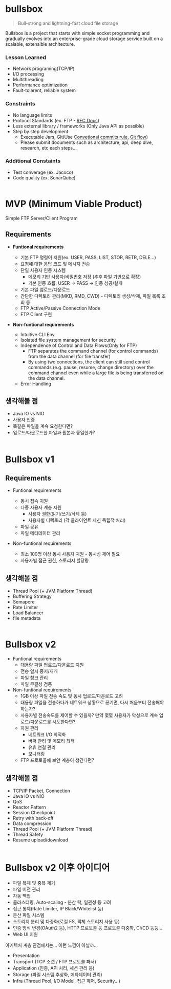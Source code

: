 # bullsbox
> Bull-strong and lightning-fast cloud file storage

Bullsbox is a project that starts with simple socket programming and gradually evolves into an enterprise-grade cloud storage service built on a scalable, extensible architecture.

### Lesson Learned
* Network programing(TCP/IP)
* I/O processing
* Multithreading
* Performance optimization
* Fault-tolarent, reliable system

### Constraints
* No language limits
* Protocol Standards (ex. FTP - [RFC Docs](http://proftpd.org/docs/rfc.html))
* Less external library / frameworks (Only Java API as possible)
* Step by step development
  * Executable Jars, Git(Use [Convetional commits rule](https://www.conventionalcommits.org/ko/v1.0.0/), [Git flow](https://devocean.sk.com/blog/techBoardDetail.do?ID=165571&boardType=techBlog))
  * Please submit documents such as architecture, api, deep dive, research, etc each steps...

### Additional Constaints
* Test converage (ex. Jacoco)
* Code quality (ex. SonarQube)
<br/><br/>

# MVP (Minimum Viable Product)
Simple FTP Server/Client Program

## Requirements
* **Funtional requirements**
  * 기본 FTP 명령어 지원(ex. USER, PASS, LIST, STOR, RETR, DELE...)
  * 요청에 대한 응답 코드 및 메시지 전송
  * 단일 사용자 인증 시스템
    * 메모리 기반 사용자/비밀번호 저장 (추후 파일 기반으로 확장)
    * 기본 인증 흐름: USER → PASS → 인증 성공/실패
  * 기본 파일 업로드/다운로드
  * 간단한 디렉토리 관리(MKD, RMD, CWD) - 디렉토리 생성/삭제, 파일 목록 조회 등
  * FTP Active/Passive Connection Mode
  * FTP Client 구현
    
* **Non-funtional requirements**
  * Intuitive CLI Env
  * Isolated file system management for security
  * Independence of Control and Data Flows(Only for FTP)
    * FTP separates the command channel (for control commands) from the data channel (for file transfer)
    * By using two connections, the client can still send control commands (e.g. pause, resume, change directory) over the command channel even while a large file is being transferred on the data channel.
  * Error Handling

## **생각해볼 점**
* Java IO vs NIO
* 사용자 인증
* 똑같은 파일을 계속 요청한다면?
* 업로드/다운로드한 파일과 원본과 동일한가?
<br/><br/>

# Bullsbox v1
## Requirements
* Funtional requirements
  * 동시 접속 지원
  * 다중 사용자 계층 지원
    * 사용자 권한(읽기/쓰기/삭제 등)
    * 사용자별 디렉토리 (각 클라이언트 세션 독립적 처리)
  * 파일 공유
  * 파일 메타데이터 관리

* Non-funtional requirements
  * 최소 100명 이상 동시 사용자 지원 - 동시성 제어 필요
  * 사용자별 접근 권한, 스토리지 할당량

## 생각해볼 점
* Thread Pool (+ JVM Platform Thread)
* Buffering Strategy
* Semapore
* Rate Limiter
* Load Balancer
* file metadata
<br/><br/>

# Bullsbox v2
* Funtional requirements
  * 대용량 파일 업로드/다운로드 지원
  * 전송 일시 중지/재개
  * 파일 청크 관리
  * 파일 무결성 검증
* Non-funtional requirements
  * 1GB 이상 파일 전송 속도 및 동시 업로드/다운로드 고려
  * 대용량 파일을 전송하다가 네트워크 상황으로 끊기면, 다시 처음부터 전송해야 하는가?
  * 사용자별 전송속도를 제어할 수 있을까? 만약 몇몇 사용자가 악성으로 계속 업로드/다운로드를 시도한다면?
  * 자원 관리
    * 네트워크 I/O 최적화
    * 버퍼 관리 및 메모리 최적
    * 유휴 연결 관리
    * 모니터링
  * FTP 프로토콜에 보안 계층이 생긴다면?

## 생각해볼 점
* TCP/IP Packet, Connection
* Java IO vs NIO
* QoS
* Reactor Pattern
* Session Checkpoint
* Retry with back-off
* Data compression
* Thread Pool (+ JVM Platform Thread)
* Thread Safety
* Resume upload/download
<br/><br/>

# Bullsbox v2 이후 아이디어
* 파일 복제 및 중복 제거
* 파일 버전 관리
* 자동 백업
* 클러스터링, Auto-scaling - 분산 락, 일관성 등 고려
* 접근 통제(Rate Limiter, IP Black/Whitelist 등)
* 분산 파일 시스템
* 스토리지 분리 및 다중화(로컬 FS, 객체 스토리지 사용 등)
* 인증 방식 변경(OAuth2 등), HTTP 프로토콜 등 프로토콜 다중화, CI/CD 등등...
* Web UI 지원

아키텍처 계층 관점에서는... 이런 느낌이 아닐까...
* Presentation
* Transport (TCP 소켓 / FTP 프로토콜 파서)
* Application (인증, API 처리, 세션 관리 등)
* Storage (파일 시스템 추상화, 메타데이터 관리)
* Infra (Thread Pool, I/O Model, 접근 제어, Security...)
